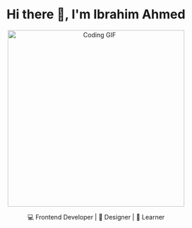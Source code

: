 <h1 align="center">Hi there 👋, I'm Ibrahim Ahmed</h1>

<p align="center">
  <img src="https://media.giphy.com/media/qgQUggAC3Pfv687qPC/giphy.gif" width="400" alt="Coding GIF">
</p>

<p align="center">💻 Frontend Developer | 🎨 Designer | 🚀 Learner</p>
